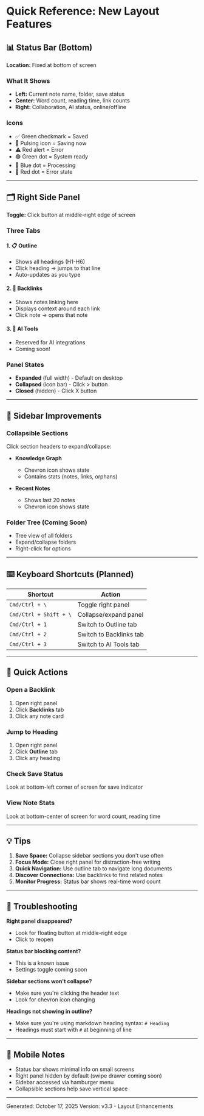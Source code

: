 # Quick Reference: New Layout Features

## 📊 Status Bar (Bottom)

**Location:** Fixed at bottom of screen

### What It Shows
- **Left:** Current note name, folder, save status
- **Center:** Word count, reading time, link counts
- **Right:** Collaboration, AI status, online/offline

### Icons
- ✅ Green checkmark = Saved
- 💾 Pulsing icon = Saving now
- ⚠️ Red alert = Error
- 🟢 Green dot = System ready
- 🔵 Blue dot = Processing
- 🔴 Red dot = Error state

---

## 🗂️ Right Side Panel

**Toggle:** Click button at middle-right edge of screen

### Three Tabs

#### 1. 📋 Outline
- Shows all headings (H1-H6)
- Click heading → jumps to that line
- Auto-updates as you type

#### 2. 🔗 Backlinks  
- Shows notes linking here
- Displays context around each link
- Click note → opens that note

#### 3. 🤖 AI Tools
- Reserved for AI integrations
- Coming soon!

### Panel States
- **Expanded** (full width) - Default on desktop
- **Collapsed** (icon bar) - Click > button
- **Closed** (hidden) - Click X button

---

## 📁 Sidebar Improvements

### Collapsible Sections

Click section headers to expand/collapse:

- **Knowledge Graph** 
  - Chevron icon shows state
  - Contains stats (notes, links, orphans)
  
- **Recent Notes**
  - Shows last 20 notes
  - Chevron icon shows state

### Folder Tree (Coming Soon)
- Tree view of all folders
- Expand/collapse folders
- Right-click for options

---

## ⌨️ Keyboard Shortcuts (Planned)

| Shortcut | Action |
|----------|--------|
| `Cmd/Ctrl + \` | Toggle right panel |
| `Cmd/Ctrl + Shift + \` | Collapse/expand panel |
| `Cmd/Ctrl + 1` | Switch to Outline tab |
| `Cmd/Ctrl + 2` | Switch to Backlinks tab |
| `Cmd/Ctrl + 3` | Switch to AI Tools tab |

---

## 🎯 Quick Actions

### Open a Backlink
1. Open right panel
2. Click **Backlinks** tab
3. Click any note card

### Jump to Heading
1. Open right panel  
2. Click **Outline** tab
3. Click any heading

### Check Save Status
Look at bottom-left corner of screen for save indicator

### View Note Stats
Look at bottom-center of screen for word count, reading time

---

## 💡 Tips

1. **Save Space:** Collapse sidebar sections you don't use often
2. **Focus Mode:** Close right panel for distraction-free writing
3. **Quick Navigation:** Use outline tab to navigate long documents
4. **Discover Connections:** Use backlinks to find related notes
5. **Monitor Progress:** Status bar shows real-time word count

---

## 🐛 Troubleshooting

**Right panel disappeared?**
- Look for floating button at middle-right edge
- Click to reopen

**Status bar blocking content?**
- This is a known issue
- Settings toggle coming soon

**Sidebar sections won't collapse?**
- Make sure you're clicking the header text
- Look for chevron icon changing

**Headings not showing in outline?**
- Make sure you're using markdown heading syntax: `# Heading`
- Headings must start with `#` at beginning of line

---

## 📱 Mobile Notes

- Status bar shows minimal info on small screens
- Right panel hidden by default (swipe drawer coming soon)
- Sidebar accessed via hamburger menu
- Collapsible sections help save vertical space

---

Generated: October 17, 2025
Version: v3.3 - Layout Enhancements
